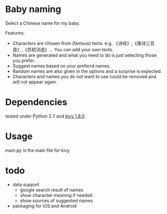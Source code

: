 # Baby naming

Select a Chinese name for my baby. 

Features:

- Characters are chosen from (famous) texts. e.g. 《诗经》,《唐诗三百首》,《苏轼词选》... You can add your own texts.
- Names are generated and what you need to do is just selecting those you prefer.
- Suggest names based on your preferrd names.
- Random names are also given in the options and a surprise is expected.
- Characters and names you do not want to use could be removed and will not appear again.


# Dependencies

tested under Python 2.7 and [kivy 1.8.0](http://kivy.org/).

# Usage

main.py is the main file for kivy

# todo

- data support
	- google search result of names
	- show character meaning if needed
	- show sources of suggested names
- packaging for iOS and Android